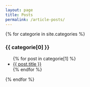 ```yaml
---
layout: page
title: Posts
permalink: /article-posts/
---
```



{% for categorie in site.categories %}
  <h3>{{ categorie[0] }}</h3>
  <ul>
    {% for post in categorie[1] %}
      <li><a href="{{ post.url }}">{{ post.title }}</a></li>
    {% endfor %}
  </ul>
{% endfor %}